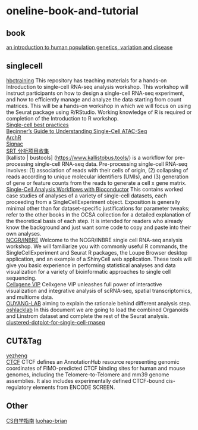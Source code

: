 # oneline-book-and-tutorial  
## book
[an introduction to human population genetics, variation and disease](https://web.stanford.edu/group/pritchardlab/HGbook.html)  

## singlecell
[hbctraining](https://github.com/hbctraining/scRNA-seq_online/tree/master/lessons)  This repository has teaching materials for a hands-on Introduction to single-cell RNA-seq analysis workshop. This workshop will instruct participants on how to design a single-cell RNA-seq experiment, and how to efficiently manage and analyze the data starting from count matrices. This will be a hands-on workshop in which we will focus on using the Seurat package using R/RStudio. Working knowledge of R is required or completion of the Introduction to R workshop.  
[Single-cell best practices](https://www.sc-best-practices.org/introduction/prior_art.html)  
[Beginner’s Guide to Understanding Single-Cell ATAC-Seq](https://www.activemotif.com/blog-single-cell-atac-seq)  
[ArchR](https://www.archrproject.com/bookdown/getting-started-with-archr.html)  
[Signac](https://stuartlab.org/signac/)  
[SRT 分析项目收集](https://docs.qq.com/doc/DVlJ6eEF1UEdDWlB2?groupUin=AJV9j8eDByKEseRLgXrvkA%253D%253D&ADUIN=441336361&ADSESSION=1686402498&ADTAG=CLIENT.QQ.5681_.0&ADPUBNO=27272&jumpuin=441336361)  
[kallisto | bustools] (https://www.kallistobus.tools/)  is a workflow for pre-processing single-cell RNA-seq data. Pre-processing single-cell RNA-seq involves: (1) association of reads with their cells of origin, (2) collapsing of reads according to unique molecular identifiers (UMIs), and (3) generation of gene or feature counts from the reads to generate a cell x gene matrix.   
[Single-Cell Analysis Workflows with Bioconductor](https://bioconductor.org/books/3.17/OSCA.workflows/)  This contains worked case studies of analyses of a variety of single-cell datasets, each proceeding from a SingleCellExperiment object. Exposition is generally minimal other than for dataset-specific justifications for parameter tweaks; refer to the other books in the OCSA collection for a detailed explanation of the theoretical basis of each step. It is intended for readers who already know the background and just want some code to copy and paste into their own analyses.  
[NCGR/INBRE](http://gateway.training.ncgr.org/single-cell-workshop/index.html#acknowledgments)  Welcome to the NCGR/INBRE single cell RNA-seq analysis workshop. We will familiarize you with commonly useful R commands, the SingleCellExperiment and Seurat R packages, the Loupe Browser desktop application, and an example of a ShinyCell web application. These tools will give you basic experience in performing statistical analyses and data visualization for a variety of bioinformatic approaches to single cell sequencing.  
[Cellxgene VIP](https://interactivereport.github.io/cellxgene_VIP/tutorial/docs/index.html)  Cellxgene VIP unleashes full power of interactive visualization and integrative analysis of scRNA-seq, spatial transcriptomics, and multiome data.  
[OUYANG-LAB](https://ouyanglab.com/singlecell/)  aiming to explain the rationale behind different analysis step.    
[oshlacklab](http://oshlacklab.com/combes-organoid-paper/07_Combined_Clustering.html#introduction)  In this document we are going to load the combined Organoids and Linstrom dataset and complete the rest of the Seurat analysis.  
[clustered-dotplot-for-single-cell-rnaseq](https://divingintogeneticsandgenomics.com/post/clustered-dotplot-for-single-cell-rnaseq/)  

## CUT&Tag
[yezheng](https://yezhengstat.github.io/)  
[CTCF](https://dozmorovlab.github.io/CTCF/)  CTCF defines an AnnotationHub resource representing genomic coordinates of FIMO-predicted CTCF binding sites for human and mouse genomes, including the Telomere-to-Telomere and mm39 genome assemblies. It also includes experimentally defined CTCF-bound cis-regulatory elements from ENCODE SCREEN.  

## Other
[CS自学指南](https://csdiy.wiki/)
[luohao-brian](https://luohao-brian.gitbooks.io/gene_sequencing_book/content/di-1-8282-ce-xu-ji-zhu.html)
